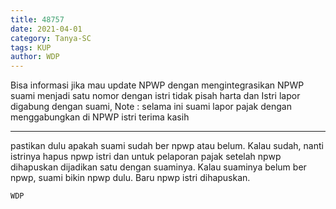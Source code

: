```yaml
---
title: 48757
date: 2021-04-01
category: Tanya-SC
tags: KUP
author: WDP
---
```


Bisa informasi jika mau update NPWP dengan mengintegrasikan NPWP suami menjadi satu nomor dengan istri tidak pisah harta dan Istri lapor digabung dengan suami, Note : selama ini suami lapor pajak dengan menggabungkan di NPWP istri terima kasih

---

pastikan dulu apakah suami sudah ber npwp atau belum. Kalau sudah, nanti istrinya hapus npwp istri dan untuk pelaporan pajak setelah npwp dihapuskan dijadikan satu dengan suaminya. Kalau suaminya belum ber npwp, suami bikin npwp dulu. Baru npwp istri dihapuskan.

`WDP`
